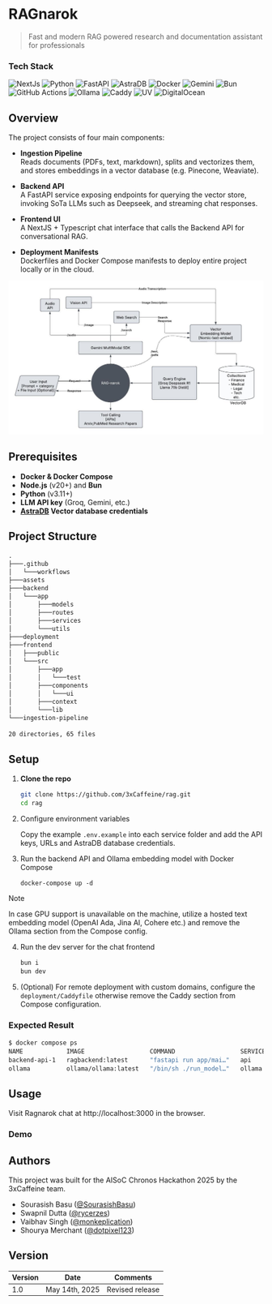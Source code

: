 # RAGnarok  
> Fast and modern RAG powered research and documentation assistant for professionals

### Tech Stack
![NextJs](https://img.shields.io/badge/Nextjs-black?style=for-the-badge&logo=nextdotjs&logoColor=white)
![Python](https://img.shields.io/badge/Python-blue?style=for-the-badge&logo=python&logoColor=white)
![FastAPI](https://img.shields.io/badge/FastAPI-009688.svg?style=for-the-badge&logo=FastAPI&logoColor=white)
![AstraDB](https://img.shields.io/badge/astradb-3b0764?style=for-the-badge&logo=expo&logoColor=b85930)
![Docker](https://img.shields.io/badge/docker-%230db7ed.svg?style=for-the-badge&logo=docker&logoColor=white)
![Gemini](https://img.shields.io/badge/gemini-8E75B2?style=for-the-badge&logo=google%20gemini&logoColor=white)
![Bun](https://img.shields.io/badge/Bun-000000.svg?style=for-the-badge&logo=Bun&logoColor=white)
![GitHub Actions](https://img.shields.io/badge/github%20actions-%232671E5.svg?style=for-the-badge&logo=githubactions&logoColor=white)
![Ollama](https://img.shields.io/badge/Ollama-FFF.svg?style=for-the-badge&logo=Ollama&logoColor=black)
![Caddy](https://img.shields.io/badge/Caddy-1F88C0.svg?style=for-the-badge&logo=Caddy&logoColor=white)
![UV](https://img.shields.io/badge/uv-DE5FE9.svg?style=for-the-badge&logo=uv&logoColor=white)
![DigitalOcean](https://img.shields.io/badge/DigitalOcean-0080FF.svg?style=for-the-badge&logo=DigitalOcean&logoColor=white)

## Overview

The project consists of four main components:

- **Ingestion Pipeline**  
  Reads documents (PDFs, text, markdown), splits and vectorizes them, and stores embeddings in a vector database (e.g. Pinecone, Weaviate).

- **Backend API**  
  A FastAPI service exposing endpoints for querying the vector store, invoking SoTa LLMs such as Deepseek, and streaming chat responses.

- **Frontend UI**  
  A NextJS + Typescript chat interface that calls the Backend API for conversational RAG.

- **Deployment Manifests**  
  Dockerfiles and Docker Compose manifests to deploy entire project locally or in the cloud.

![System Architecture](./assets/arch.jpeg)

## Prerequisites

- **Docker & Docker Compose**  
- **Node.js** (v20+) and **Bun**  
- **Python** (v3.11+)  
- **LLM API key** (Groq, Gemini, etc.)  
- **[AstraDB](https://www.datastax.com/lp/vector-database) Vector database credentials**  

## Project Structure
```
.
├───.github
│   └───workflows
├───assets
├───backend
│   └───app
│       ├───models
│       ├───routes
│       ├───services
│       └───utils
├───deployment
├───frontend
│   ├───public
│   └───src
│       ├───app
│       │   └───test
│       ├───components
│       │   └───ui
│       ├───context
│       └───lib
└───ingestion-pipeline

20 directories, 65 files
```

## Setup

1. **Clone the repo**  
   ```bash
   git clone https://github.com/3xCaffeine/rag.git
   cd rag
   ```
2. Configure environment variables

    Copy the example `.env.example` into each service folder and add the API keys, URLs and AstraDB database credentials.

3. Run the backend API and Ollama embedding model with Docker Compose
    ```
    docker-compose up -d
    ```
> [!NOTE]  
> In case GPU support is unavailable on the machine, utilize a hosted text embedding model (OpenAI Ada, Jina AI, Cohere etc.) and remove the Ollama section from the Compose config.

4. Run the dev server for the chat frontend
    ```bash
    bun i
    bun dev
    ```

5. (Optional) For remote deployment with custom domains, configure the `deployment/Caddyfile` otherwise remove the Caddy section from Compose configuration.

### Expected Result

```bash
$ docker compose ps
NAME            IMAGE                  COMMAND                  SERVICE   CREATED         STATUS                   PORTS
backend-api-1   ragbackend:latest      "fastapi run app/mai…"   api       3 minutes ago   Up 3 minutes (healthy)   0.0.0.0:8000->8000/tcp
ollama          ollama/ollama:latest   "/bin/sh ./run_model…"   ollama    9 seconds ago   Up 9 seconds             0.0.0.0:11434->11434/tcp
```

## Usage

Visit Ragnarok chat at http://localhost:3000 in the browser.


### Demo



## Authors
This project was built for the AISoC Chronos Hackathon 2025 by the 3xCaffeine team.

- Sourasish Basu ([@SourasishBasu](https://github.com/SourasishBasu))
- Swapnil Dutta ([@rycerzes](https://github.com/rycerzes))
- Vaibhav Singh ([@monkeplication](https://github.com/monkeplication))
- Shourya Merchant ([@dotpixel123](https://github.com/dotpixel123))

## Version
| Version | Date          		| Comments        |
| ------- | ------------------- | --------------- |
| 1.0     | May 14th, 2025      | Revised release |